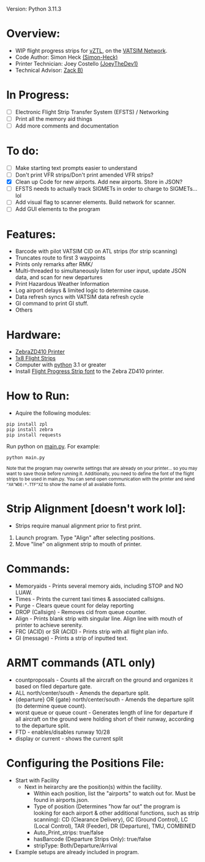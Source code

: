 Version: Python 3.11.3
# Overview:
  * WIP flight progress strips for [vZTL](https://ztlartcc.org), on the [VATSIM Network](https://vatsim.net).
  * Code Author: Simon Heck [(Simon-Heck)](https://github.com/Simon-Heck)
  * Printer Technician: Joey Costello [(JoeyTheDev1)](https://github.com/JoeyTheDev1/)
  * Technical Advisor: [Zack B)](https://github.com/zbfromztl)

# In Progress:
 - [ ] Electronic Flight Strip Transfer System (EFSTS) / Networking
 - [ ] Print all the memory aid things
 - [ ] Add more comments and documentation

# To do:
 - [ ] Make starting text prompts easier to understand
 - [ ] Don't print VFR strips/Don't print amended VFR strips?
 - [x] Clean up Code for new airports. Add new airports. Store in JSON?
 - [ ] EFSTS needs to actually track SIGMETs in order to charge to SIGMETs... lol
 - [ ] Add visual flag to scanner elements. Build network for scanner.
 - [ ] Add GUI elements to the program

# Features:
  * Barcode with pilot VATSIM CID on ATL strips (for strip scanning)
  * Truncates route to first 3 waypoints
  * Prints only remarks after RMK/
  * Multi-threaded to simultaneously listen for user input, update JSON data, and scan for new departures
  * Print Hazardous Weather Information
  * Log airport delays & limited logic to determine cause.
  * Data refresh syncs with VATSIM data refresh cycle
  * GI command to print GI stuff.
  * Others

# Hardware:
  * [ZebraZD410 Printer](https://www.zebra.com/us/en/products/spec-sheets/printers/desktop/zd410.html)
  * [1x8 Flight Strips](https://bocathermal.txdesign.com/thermal-general-admission-ticket/details/boca-flight-strip-1-x-8/)
  * Computer with [python](https://www.python.org/downloads/) 3.1 or greater
  * Install [Flight Progress Strip font](https://www.dropbox.com/s/lqtvsngjdjonngv/Flight-Strip-Printer.ttf?dl=0) to the Zebra ZD410 printer.


# How to Run:
  * Aquire the following modules:
```
pip install zpl
pip install zebra
pip install requests
```
Run python on [main.py](src/main.py). For example:
```
python main.py
```
<sub>Note that the program may overwrite settings that are already on your printer... 
so you may want to save those before running it. Additionally, you need to define
the font of the flight strips to be used in main.py. You can send open communication
with the printer and send ```^XA^WDE:*.TTF^XZ``` to show the name of all available fonts. </sub>

# Strip Alignment [doesn't work lol]:
 * Strips require manual alignment prior to first print.
 1. Launch program. Type "Align" after selecting positions.
 2. Move "line" on alignment strip to mouth of printer. 

# Commands:
 * Memoryaids - Prints several memory aids, including STOP and NO LUAW.
 * Times - Prints the current taxi times & associated callsigns.
 * Purge - Clears queue count for delay reporting
 * DROP (Callsign) - Removes cid from queue counter.
 * Align - Prints blank strip with singular line. Align line with mouth of printer to achieve serenity.
 * FRC (ACID) or SR (ACID) - Prints strip with all flight plan info.
 * GI (message) - Prints a strip of inputted text.

# ARMT commands (ATL only)
 * countproposals - Counts all the aircraft on the ground and organizes it based on filed departure gate.
 * ALL north/center/south - Amends the departure split.
 * {departure} OR {gate} north/center/south - Amends the departure split (to determine queue count).
 * worst queue or queue count - Generates length of line for departure if all aircraft on the ground were holding short of their runway, according to the departure split.
 * FTD - enables/disables runway 10/28
 * display or current - shows the current split

 # Configuring the Positions File:
 * Start with Facility
    - Next in heirarchy are the position(s) within the facililty.
      - Within each position, list the "airports" to watch out for. Must be found in airports.json.
      - Type of position (Determines "how far out" the program is looking for each airport & other additional functions, such as strip scanning): CD (Clearance Delivery), GC (Ground Control), LC (Local Control), TAR (Feeder), DR (Departure), TMU, COMBINED 
      - Auto_Print_strips: true/false
      - hasBarcode (Departure Strips Only): true/false
      - stripType: Both/Departure/Arrival
 * Example setups are already included in program.